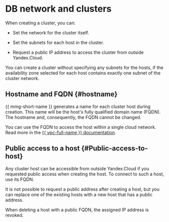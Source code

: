 # DB network and clusters

When creating a cluster, you can:

* Set the network for the cluster itself.

* Set the subnets for each host in the cluster.

* Request a public IP address to access the cluster from outside Yandex.Cloud.

You can create a cluster without specifying any subnets for the hosts, if the availability zone selected for each host contains exactly one subnet of the cluster network.

## Hostname and FQDN {#hostname}

{{ mmg-short-name }} generates a name for each cluster host during creation. This name will be the host's fully qualified domain name (FQDN). The hostname and, consequently, the FQDN cannot be changed.


You can use the FQDN to access the host within a single cloud network. Read more in the [{{ vpc-full-name }} documentation](../../vpc/).

## Public access to a host {#Public-access-to-host}

Any cluster host can be accessible from outside Yandex.Cloud if you requested public access when creating the host. To connect to such a host, use its FQDN.

It is not possible to request a public address after creating a host, but you can replace one of the existing hosts with a new host that has a public address.

When deleting a host with a public FQDN, the assigned IP address is revoked.


